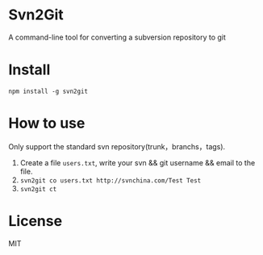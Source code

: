 # Svn2Git
A command-line tool for converting a subversion repository to git

# Install
`npm install -g svn2git`

# How to use
Only support the standard svn repository(trunk，branchs，tags).

1. Create a file `users.txt`, write your svn && git username && email to the file.
2. `svn2git co users.txt http://svnchina.com/Test Test`
3. `svn2git ct`

# License
MIT
